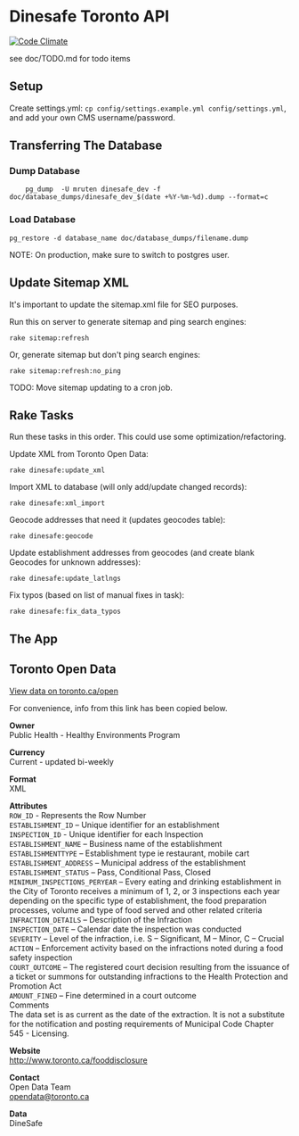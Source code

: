 Dinesafe Toronto API
====================

[![Code Climate](https://codeclimate.com/github/nomatteus/dinesafe.png)](https://codeclimate.com/github/nomatteus/dinesafe)

see doc/TODO.md for todo items

Setup
-----

Create settings.yml: `cp config/settings.example.yml config/settings.yml`,
and add your own CMS username/password.

Transferring The Database
-------------------------

### Dump Database

		pg_dump  -U mruten dinesafe_dev -f doc/database_dumps/dinesafe_dev_$(date +%Y-%m-%d).dump --format=c

### Load Database

    pg_restore -d database_name doc/database_dumps/filename.dump

NOTE: On production, make sure to switch to postgres user.

Update Sitemap XML
------------------

It's important to update the sitemap.xml file for SEO purposes.

Run this on server to generate sitemap and ping search engines:

    rake sitemap:refresh

Or, generate sitemap but don't ping search engines: 

    rake sitemap:refresh:no_ping

TODO: Move sitemap updating to a cron job.

Rake Tasks
----------

Run these tasks in this order. This could use some optimization/refactoring.

Update XML from Toronto Open Data:

    rake dinesafe:update_xml

Import XML to database (will only add/update changed records):

    rake dinesafe:xml_import

Geocode addresses that need it (updates geocodes table):

    rake dinesafe:geocode

Update establishment addresses from geocodes (and create blank Geocodes for unknown addresses):

    rake dinesafe:update_latlngs

Fix typos (based on list of manual fixes in task):

    rake dinesafe:fix_data_typos

The App
-------


Toronto Open Data
-----------------

[View data on toronto.ca/open](http://www1.toronto.ca/wps/portal/open_data/open_data_item_details?vgnextoid=b54a5f9cd70bb210VgnVCM1000003dd60f89RCRD&vgnextchannel=6e886aa8cc819210VgnVCM10000067d60f89RCRD)

For convenience, info from this link has been copied below.

**Owner**  
Public Health - Healthy Environments Program

**Currency**  
Current - updated bi-weekly

**Format**  
XML

**Attributes**  
`ROW_ID` - Represents the Row Number  
`ESTABLISHMENT_ID` – Unique identifier for an establishment  
`INSPECTION_ID` - Unique identifier for each Inspection  
`ESTABLISHMENT_NAME` – Business name of the establishment  
`ESTABLISHMENTTYPE` – Establishment type ie restaurant, mobile cart  
`ESTABLISHMENT_ADDRESS` – Municipal address of the establishment  
`ESTABLISHMENT_STATUS` – Pass, Conditional Pass, Closed  
`MINIMUM_INSPECTIONS_PERYEAR` – Every eating and drinking establishment in the City of Toronto receives a minimum of 1, 2, or 3 inspections each year depending on the specific type of establishment, the food preparation processes, volume and type of food served and other related criteria  
`INFRACTION_DETAILS` – Description of the Infraction  
`INSPECTION_DATE` – Calendar date the inspection was conducted  
`SEVERITY` – Level of the infraction, i.e. S – Significant, M – Minor, C – Crucial  
`ACTION` – Enforcement activity based on the infractions noted during a food safety inspection  
`COURT_OUTCOME` – The registered court decision resulting from the issuance of a ticket or summons for outstanding infractions to the Health Protection and Promotion Act  
`AMOUNT_FINED` – Fine determined in a court outcome  
Comments  
The data set is as current as the date of the extraction. It is not a substitute for the notification and posting requirements of Municipal Code Chapter 545 - Licensing.

**Website**  
http://www.toronto.ca/fooddisclosure

**Contact**  
Open Data Team  
opendata@toronto.ca

**Data**  
DineSafe
